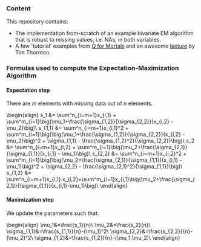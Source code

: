 ### Content

This repository contains:

- The implementation from-scratch of an example bivariate EM algorithm that is robust to missing values, i.e. NAs, in both variables.
- A few 'tutorial' examples from [Q for Mortals](https://code.kx.com/q4m3/) and an awesome [lecture](https://youtu.be/ZGIPmC6wi7E) by Tim Thornton.

### Formulas used to compute the Expectation-Maximization Algorithm

#### Expectation step

There are $m$ elements with missing data out of $n$ elements.

\begin{align}
s_1 &= \sum^n_{i=m+1}x_{i,1} + \sum^m_{i=1}\big(\mu_1+\frac{\sigma_{1,2}}{\sigma_{2,2}}(x_{i,2} - \mu_2)\big)\\
s_{1,1} &= \sum^n_{i=m+1}x_{i,1}^2 + \sum^m_{i=1}\big(\big(\mu_1+\frac{\sigma_{1,2}}{\sigma_{2,2}}(x_{i,2} - \mu_2)\big)^2 + \sigma_{1,1} - \frac{\sigma_{1,2}^2}{\sigma_{2,2}}\big)\\
s_2 &= \sum^n_{i=m+1}x_{i,2} + \sum^m_{i=1}\big(\mu_2+\frac{\sigma_{2,1}}{\sigma_{1,1}}(x_{i,1} - \mu_1)\big)\\
s_{2,2} &= \sum^n_{i=m+1}x_{i,2}^2 + \sum^m_{i=1}\big(\big(\mu_2+\frac{\sigma_{2,1}}{\sigma_{1,1}}(x_{i,1} - \mu_1)\big)^2 + \sigma_{2,2} - \frac{\sigma_{2,1}^2}{\sigma_{1,1}}\big)\\
s_{1,2} &= \sum^n_{i=m+1}x_{i,1}.x_{i,2}+\sum^m_{i=1}x_{i,1}\big(\mu_2+\frac{\sigma_{2,1}}{\sigma_{1,1}}(x_{i,1}-\mu_1)\big)\\
\end{align}

#### Maximization step

We update the parameters such that:

\begin{align}
\mu_1&=\frac{s_1}{n}\\
\mu_2&=\frac{s_2}{n}\\
\sigma_{1,1}&=\frac{s_{1,1}}{n}-(\mu_1)^2\\
\sigma_{2,2}&=\frac{s_{2,2}}{n}-(\mu_2)^2\\
\sigma_{1,2}&=\frac{s_{1,2}}{n}-(\mu_1.\mu_2)\\
\end{align}
